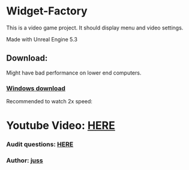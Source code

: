 # Widget-Factory

This is a video game project. It should display menu and video settings.        

Made with Unreal Engine 5.3 

## Download:

Might have bad performance on lower end computers.

### [Windows download](https://drive.google.com/file/d/1mLM2pP9gn6NnpxcTZw75LkLyFrjD_rlZ/view?usp=drive_link) 

Recommended to watch 2x speed:  
# Youtube Video: [HERE](https://youtu.be/7TbkJDlc-4g)

### Audit questions: [HERE](https://github.com/01-edu/public/tree/166a10990fd52772eb288a43da4e336226b6d4ea/subjects/gaming/widget-factory/audit)

### Author: [juss](https://01.kood.tech/git/juss)